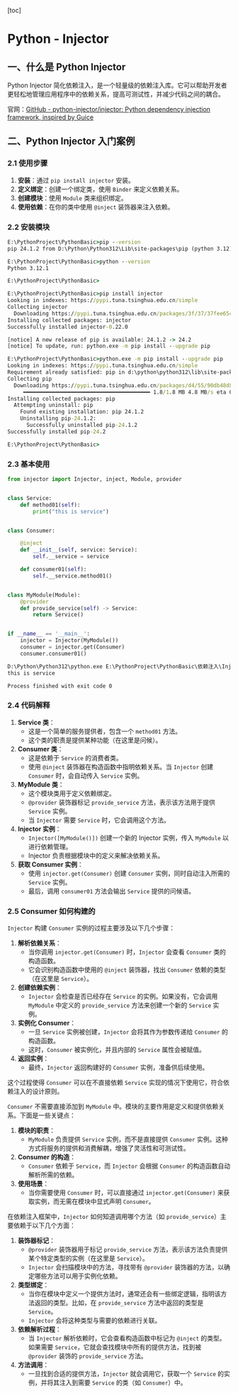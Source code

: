 [toc]

# Python - Injector 

## 一、什么是 Python Injector

Python Injector 简化依赖注入，是一个轻量级的依赖注入库。它可以帮助开发者更轻松地管理应用程序中的依赖关系，提高可测试性，并减少代码之间的耦合。

官网：[GitHub - python-injector/injector: Python dependency injection framework, inspired by Guice](https://github.com/python-injector/injector)



## 二、Python Injector 入门案例

### 2.1 使用步骤

1.  **安装**：通过 `pip install injector` 安装。
2.  **定义绑定**：创建一个绑定类，使用 `Binder` 来定义依赖关系。
3.  **创建模块**：使用 `Module` 类来组织绑定。
4.  **使用依赖**：在你的类中使用 `@inject` 装饰器来注入依赖。

### 2.2 安装模块

```cmd
E:\PythonProject\PythonBasic>pip --version
pip 24.1.2 from D:\Python\Python312\Lib\site-packages\pip (python 3.12)

E:\PythonProject\PythonBasic>python --version
Python 3.12.1

E:\PythonProject\PythonBasic>
```



```cmd
E:\PythonProject\PythonBasic>pip install injector
Looking in indexes: https://pypi.tuna.tsinghua.edu.cn/simple
Collecting injector
  Downloading https://pypi.tuna.tsinghua.edu.cn/packages/3f/37/37fee65c78ae3f9675e6190bfd12304e5d8d99564f0ec91716bf2bfbbb5f/injector-0.22.0-py2.py3-none-any.whl (20 kB)
Installing collected packages: injector
Successfully installed injector-0.22.0

[notice] A new release of pip is available: 24.1.2 -> 24.2
[notice] To update, run: python.exe -m pip install --upgrade pip

E:\PythonProject\PythonBasic>python.exe -m pip install --upgrade pip
Looking in indexes: https://pypi.tuna.tsinghua.edu.cn/simple
Requirement already satisfied: pip in d:\python\python312\lib\site-packages (24.1.2)
Collecting pip
  Downloading https://pypi.tuna.tsinghua.edu.cn/packages/d4/55/90db48d85f7689ec6f81c0db0622d704306c5284850383c090e6c7195a5c/pip-24.2-py3-none-any.whl (1.8 MB)
     ━━━━━━━━━━━━━━━━━━━━━━━━━━━━━━━━━━━━━━━━ 1.8/1.8 MB 4.8 MB/s eta 0:00:00
Installing collected packages: pip
  Attempting uninstall: pip
    Found existing installation: pip 24.1.2
    Uninstalling pip-24.1.2:
      Successfully uninstalled pip-24.1.2
Successfully installed pip-24.2

E:\PythonProject\PythonBasic>

```

### 2.3 基本使用

```python
from injector import Injector, inject, Module, provider


class Service:
    def method01(self):
        print("this is service")


class Consumer:

    @inject
    def __init__(self, service: Service):
        self.__service = service

    def consumer01(self):
        self.__service.method01()


class MyModule(Module):
    @provider
    def provide_service(self) -> Service:
        return Service()


if __name__ == '__main__':
    injector = Injector(MyModule())
    consumer = injector.get(Consumer)
    consumer.consumer01()

```



```cmd
D:\Python\Python312\python.exe E:\PythonProject\PythonBasic\依赖注入\Injector模块\Demo01.py 
this is service

Process finished with exit code 0

```

### 2.4 代码解释

1.  **Service 类**：
    -   这是一个简单的服务提供者，包含一个 `method01` 方法。
    -   这个类的职责是提供某种功能（在这里是问候）。
2.  **Consumer 类**：
    -   这是依赖于 `Service` 的消费者类。
    -   使用 `@inject` 装饰器在构造函数中指明依赖关系。当 `Injector` 创建 `Consumer` 时，会自动传入 `Service` 实例。
3.  **MyModule 类**：
    -   这个模块类用于定义依赖绑定。
    -   `@provider` 装饰器标记 `provide_service` 方法，表示该方法用于提供 `Service` 实例。
    -   当 `Injector` 需要 `Service` 时，它会调用这个方法。
4.  **Injector 实例**：
    -   `Injector([MyModule()])` 创建一个新的 Injector 实例，传入 `MyModule` 以进行依赖管理。
    -   Injector 负责根据模块中的定义来解决依赖关系。
5.  **获取 Consumer 实例**：
    -   使用 `injector.get(Consumer)` 创建 `Consumer` 实例，同时自动注入所需的 `Service` 实例。
    -   最后，调用 `consumer01` 方法会输出 `Service` 提供的问候语。

### 2.5 Consumer 如何构建的

`Injector` 构建 `Consumer` 实例的过程主要涉及以下几个步骤：

1.  **解析依赖关系**：
    -   当你调用 `injector.get(Consumer)` 时，`Injector` 会查看 `Consumer` 类的构造函数。
    -   它会识别构造函数中使用的 `@inject` 装饰器，找出 `Consumer` 依赖的类型（在这里是 `Service`）。
2.  **创建依赖实例**：
    -   `Injector` 会检查是否已经存在 `Service` 的实例。如果没有，它会调用 `MyModule` 中定义的 `provide_service` 方法来创建一个新的 `Service` 实例。
3.  **实例化 Consumer**：
    -   一旦 `Service` 实例被创建，`Injector` 会将其作为参数传递给 `Consumer` 的构造函数。
    -   这时，`Consumer` 被实例化，并且内部的 `Service` 属性会被赋值。
4.  **返回实例**：
    -   最终，`Injector` 返回构建好的 `Consumer` 实例，准备供后续使用。

这个过程使得 `Consumer` 可以在不直接依赖 `Service` 实现的情况下使用它，符合依赖注入的设计原则。



`Consumer` 不需要直接添加到 `MyModule` 中。模块的主要作用是定义和提供依赖关系。下面是一些关键点：

1.  **模块的职责**：
    -   `MyModule` 负责提供 `Service` 实例，而不是直接提供 `Consumer` 实例。这种方式将服务的提供和消费解耦，增强了灵活性和可测试性。
2.  **Consumer 的构造**：
    -   `Consumer` 依赖于 `Service`，而 `Injector` 会根据 `Consumer` 的构造函数自动解析所需的依赖。
3.  **使用场景**：
    -   当你需要使用 `Consumer` 时，可以直接通过 `injector.get(Consumer)` 来获取实例，而无需在模块中显式声明 `Consumer`。



在依赖注入框架中，`Injector` 如何知道调用哪个方法（如 `provide_service`）主要依赖于以下几个方面：

1.  **装饰器标记**：
    -   `@provider` 装饰器用于标记 `provide_service` 方法，表示该方法负责提供某个特定类型的实例（在这里是 `Service`）。
    -   `Injector` 会扫描模块中的方法，寻找带有 `@provider` 装饰器的方法，以确定哪些方法可以用于实例化依赖。
2.  **类型绑定**：
    -   当你在模块中定义一个提供方法时，通常还会有一些绑定逻辑，指明该方法返回的类型。比如，在 `provide_service` 方法中返回的类型是 `Service`。
    -   `Injector` 会将这种类型与需要的依赖进行关联。
3.  **依赖解析过程**：
    -   当 `Injector` 解析依赖时，它会查看构造函数中标记为 `@inject` 的类型。如果需要 `Service`，它就会查找模块中所有的提供方法，找到被 `@provider` 装饰的 `provide_service` 方法。
4.  **方法调用**：
    -   一旦找到合适的提供方法，`Injector` 就会调用它，获取一个 `Service` 的实例，并将其注入到需要 `Service` 的类（如 `Consumer`）中。
